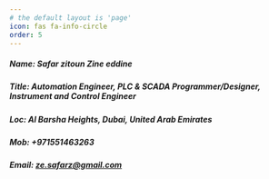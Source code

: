 ```yaml
---
# the default layout is 'page'
icon: fas fa-info-circle
order: 5
---
```


##### Name: Safar zitoun Zine eddine
##### Title: Automation Engineer, PLC & SCADA Programmer/Designer, Instrument and Control Engineer
##### Loc: Al Barsha Heights, Dubai, United Arab Emirates
##### Mob: +971551463263
##### Email: ze.safarz@gmail.com
